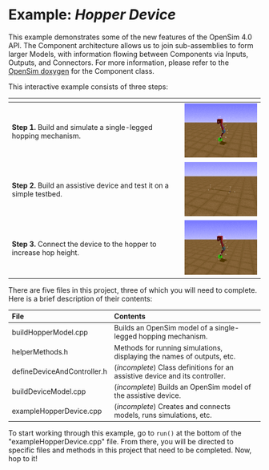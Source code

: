 Example: *Hopper Device* 
========================

This example demonstrates some of the new features of the OpenSim 4.0 API.
The Component architecture allows us to join sub-assemblies to form larger Models, with information flowing between Components via Inputs, Outputs, and Connectors.
For more information, please refer to the [OpenSim doxygen](http://doxygen.opensim.community/) for the Component class.

This interactive example consists of three steps:

| []()                                                                   | []()
| ---------------------------------------------------------------------- | --------------------------------
| **Step 1.** Build and simulate a single-legged hopping mechanism.      | ![Step 1 video](video_step1.gif)
| **Step 2.** Build an assistive device and test it on a simple testbed. | ![Step 2 video](video_step2.gif)
| **Step 3.** Connect the device to the hopper to increase hop height.   | ![Step 3 video](video_step3.gif)

There are five files in this project, three of which you will need to complete.
Here is a brief description of their contents:

| File                        | Contents
| :-------------------------- | :---------------------------------------------------------------------------
| buildHopperModel.cpp        | Builds an OpenSim model of a single-legged hopping mechanism.
| helperMethods.h             | Methods for running simulations, displaying the names of outputs, etc.
| defineDeviceAndController.h | (*incomplete*) Class definitions for an assistive device and its controller.
| buildDeviceModel.cpp        | (*incomplete*) Builds an OpenSim model of the assistive device.
| exampleHopperDevice.cpp     | (*incomplete*) Creates and connects models, runs simulations, etc.

To start working through this example, go to `run()` at the bottom of the "exampleHopperDevice.cpp" file.
From there, you will be directed to specific files and methods in this project that need to be completed.
Now, hop to it!
